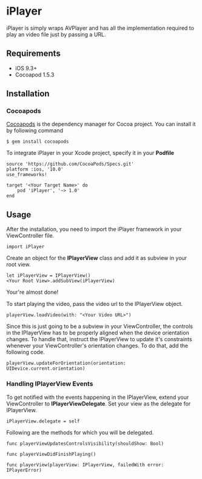 # iPlayer

iPlayer is simply wraps AVPlayer and has all the implementation required to play an video file just by passing a URL.

## Requirements

* iOS 9.3+
* Cocoapod 1.5.3
## Installation

### Cocoapods

[Cocoapods](https://cocoapods.org) is the dependency manager for Cocoa project. You can install it by following command

```
$ gem install cocoapods

```
To integrate iPlayer in your Xcode project, specify it in your **Podfile**

```
source 'https://github.com/CocoaPods/Specs.git'
platform :ios, '10.0'
use_frameworks!

target '<Your Target Name>' do
    pod 'iPlayer', '~> 1.0'
end
```

## Usage

After the installation, you need to import the iPlayer framework in your ViewController file.

```
import iPlayer
```

Create an object for the **IPlayerView** class and add it as subview in your root view.

```
let iPlayerView = IPlayerView()
<Your Root View>.addSubView(iPlayerView)
```

Your're almost done!

To start playing the video, pass the video url to the IPlayerView object.

```
playerView.loadVideo(with: "<Your Video URL>")
```
Since this is just going to be a subview in your ViewController, the controls in the IPlayerView has to be properly aligned when the device orientation changes. To handle that, instruct the IPlayerView to update it's constraints whenever your ViewController's orientation changes. To do that, add the following code.

```
playerView.updateForOrientation(orientation: UIDevice.current.orientation)
```

### Handling IPlayerView Events

To get notified with the events happening in the IPlayerView, extend your ViewController to **IPlayerViewDelegate**. Set your view as the delegate for IPlayerView.

```
iPlayerView.delegate = self
```

Following are the methods for which you will be delegated.

```
func playerViewUpdatesControlsVisibility(shouldShow: Bool)

func playerViewDidFinishPlaying()

func playerView(playerView: IPlayerView, failedWith error: IPlayerError)
```

